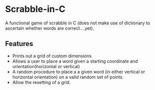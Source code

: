Scrabble-in-C
=============

A functional game of scrabble in C (does not make use of dictionary to ascertain whether words are correct....yet). 



Features
-

- Prints out a grid of custom dimensions
- Allows a user to place a word given a starting coordinate and orientation(horizontal or vertical)
- A random procedure to place a a given word (in either vertical or horizontal orientation) on a valid random set of points.
- Allow the resetting of a grid.
 
